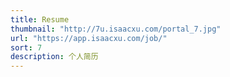 ```yaml
---
title: Resume
thumbnail: "http://7u.isaacxu.com/portal_7.jpg"
url: "https://app.isaacxu.com/job/"
sort: 7
description: 个人简历
---
```

